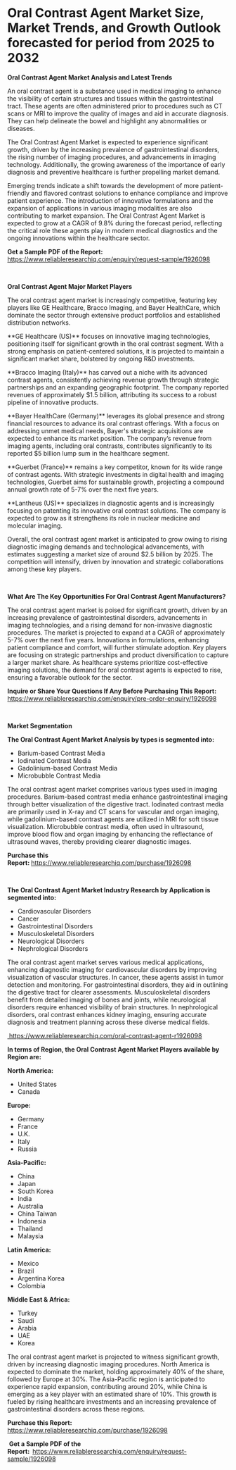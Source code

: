 <p><h1>Oral Contrast Agent Market Size, Market Trends, and Growth Outlook forecasted for period from 2025 to 2032</h1></p><p><strong>Oral Contrast Agent Market Analysis and Latest Trends</strong></p>
<p><p>An oral contrast agent is a substance used in medical imaging to enhance the visibility of certain structures and tissues within the gastrointestinal tract. These agents are often administered prior to procedures such as CT scans or MRI to improve the quality of images and aid in accurate diagnosis. They can help delineate the bowel and highlight any abnormalities or diseases.</p><p>The Oral Contrast Agent Market is expected to experience significant growth, driven by the increasing prevalence of gastrointestinal disorders, the rising number of imaging procedures, and advancements in imaging technology. Additionally, the growing awareness of the importance of early diagnosis and preventive healthcare is further propelling market demand. </p><p>Emerging trends indicate a shift towards the development of more patient-friendly and flavored contrast solutions to enhance compliance and improve patient experience. The introduction of innovative formulations and the expansion of applications in various imaging modalities are also contributing to market expansion. The Oral Contrast Agent Market is expected to grow at a CAGR of 9.8% during the forecast period, reflecting the critical role these agents play in modern medical diagnostics and the ongoing innovations within the healthcare sector.</p></p>
<p><strong>Get a Sample PDF of the Report:&nbsp;</strong> <a href="https://www.reliableresearchiq.com/enquiry/request-sample/1926098?utm_campaign=2282&utm_medium=2&utm_source=Github&utm_content=ia&utm_term=19042025&utm_id=oral-contrast-agent">https://www.reliableresearchiq.com/enquiry/request-sample/1926098</a></p>
<p>&nbsp;</p>
<p><strong>Oral Contrast Agent Major Market Players</strong></p>
<p><p>The oral contrast agent market is increasingly competitive, featuring key players like GE Healthcare, Bracco Imaging, and Bayer HealthCare, which dominate the sector through extensive product portfolios and established distribution networks.</p><p>**GE Healthcare (US)** focuses on innovative imaging technologies, positioning itself for significant growth in the oral contrast segment. With a strong emphasis on patient-centered solutions, it is projected to maintain a significant market share, bolstered by ongoing R&D investments.</p><p>**Bracco Imaging (Italy)** has carved out a niche with its advanced contrast agents, consistently achieving revenue growth through strategic partnerships and an expanding geographic footprint. The company reported revenues of approximately $1.5 billion, attributing its success to a robust pipeline of innovative products.</p><p>**Bayer HealthCare (Germany)** leverages its global presence and strong financial resources to advance its oral contrast offerings. With a focus on addressing unmet medical needs, Bayer's strategic acquisitions are expected to enhance its market position. The company’s revenue from imaging agents, including oral contrasts, contributes significantly to its reported $5 billion lump sum in the healthcare segment.</p><p>**Guerbet (France)** remains a key competitor, known for its wide range of contrast agents. With strategic investments in digital health and imaging technologies, Guerbet aims for sustainable growth, projecting a compound annual growth rate of 5-7% over the next five years.</p><p>**Lantheus (US)** specializes in diagnostic agents and is increasingly focusing on patenting its innovative oral contrast solutions. The company is expected to grow as it strengthens its role in nuclear medicine and molecular imaging.</p><p>Overall, the oral contrast agent market is anticipated to grow owing to rising diagnostic imaging demands and technological advancements, with estimates suggesting a market size of around $2.5 billion by 2025. The competition will intensify, driven by innovation and strategic collaborations among these key players.</p></p>
<p>&nbsp;</p>
<p><strong>What Are The Key Opportunities For Oral Contrast Agent Manufacturers?</strong></p>
<p><p>The oral contrast agent market is poised for significant growth, driven by an increasing prevalence of gastrointestinal disorders, advancements in imaging technologies, and a rising demand for non-invasive diagnostic procedures. The market is projected to expand at a CAGR of approximately 5-7% over the next five years. Innovations in formulations, enhancing patient compliance and comfort, will further stimulate adoption. Key players are focusing on strategic partnerships and product diversification to capture a larger market share. As healthcare systems prioritize cost-effective imaging solutions, the demand for oral contrast agents is expected to rise, ensuring a favorable outlook for the sector.</p></p>
<p><strong>Inquire or Share Your Questions If Any Before Purchasing This Report:</strong> <a href="https://www.reliableresearchiq.com/enquiry/pre-order-enquiry/1926098?utm_campaign=2282&utm_medium=2&utm_source=Github&utm_content=ia&utm_term=19042025&utm_id=oral-contrast-agent">https://www.reliableresearchiq.com/enquiry/pre-order-enquiry/1926098</a></p>
<p>&nbsp;</p>
<p><strong>Market Segmentation</strong></p>
<p><strong>The Oral Contrast Agent Market Analysis by types is segmented into:</strong></p>
<p><ul><li>Barium-based Contrast Media</li><li>Iodinated Contrast Media</li><li>Gadolinium-based Contrast Media</li><li>Microbubble Contrast Media</li></ul></p>
<p><p>The oral contrast agent market comprises various types used in imaging procedures. Barium-based contrast media enhance gastrointestinal imaging through better visualization of the digestive tract. Iodinated contrast media are primarily used in X-ray and CT scans for vascular and organ imaging, while gadolinium-based contrast agents are utilized in MRI for soft tissue visualization. Microbubble contrast media, often used in ultrasound, improve blood flow and organ imaging by enhancing the reflectance of ultrasound waves, thereby providing clearer diagnostic images.</p></p>
<p><strong>Purchase this Report:&nbsp;</strong><a href="https://www.reliableresearchiq.com/purchase/1926098?utm_campaign=2282&utm_medium=2&utm_source=Github&utm_content=ia&utm_term=19042025&utm_id=oral-contrast-agent">https://www.reliableresearchiq.com/purchase/1926098</a></p>
<p>&nbsp;</p>
<p><strong>The Oral Contrast Agent Market Industry Research by Application is segmented into:</strong></p>
<p><ul><li>Cardiovascular Disorders</li><li>Cancer</li><li>Gastrointestinal Disorders</li><li>Musculoskeletal Disorders</li><li>Neurological Disorders</li><li>Nephrological Disorders</li></ul></p>
<p><p>The oral contrast agent market serves various medical applications, enhancing diagnostic imaging for cardiovascular disorders by improving visualization of vascular structures. In cancer, these agents assist in tumor detection and monitoring. For gastrointestinal disorders, they aid in outlining the digestive tract for clearer assessments. Musculoskeletal disorders benefit from detailed imaging of bones and joints, while neurological disorders require enhanced visibility of brain structures. In nephrological disorders, oral contrast enhances kidney imaging, ensuring accurate diagnosis and treatment planning across these diverse medical fields.</p></p>
<p><a href="https://www.reliableresearchiq.com/oral-contrast-agent-r1926098?utm_campaign=2282&utm_medium=2&utm_source=Github&utm_content=ia&utm_term=19042025&utm_id=oral-contrast-agent">&nbsp;https://www.reliableresearchiq.com/oral-contrast-agent-r1926098</a></p>
<p><strong>In terms of Region, the Oral Contrast Agent Market Players available by Region are:</strong></p>
<p>
    <p> <strong> North America: </strong>
        <ul>
            <li>United States</li>
            <li>Canada</li>
        </ul>
        </p> 
    <p> <strong> Europe: </strong>
        <ul>
            <li>Germany</li>
            <li>France</li>
            <li>U.K.</li>
            <li>Italy</li>
            <li>Russia</li>
        </ul>
        </p> 
    <p> <strong> Asia-Pacific: </strong>
        <ul>
            <li>China</li>
            <li>Japan</li>
            <li>South Korea</li>
            <li>India</li>
            <li>Australia</li>
            <li>China Taiwan</li>
            <li>Indonesia</li>
            <li>Thailand</li>
            <li>Malaysia</li>
        </ul>
        </p> 
    <p> <strong> Latin America: </strong>
        <ul>
            <li>Mexico</li>
            <li>Brazil</li>
            <li>Argentina Korea</li>
            <li>Colombia</li>
        </ul>
        </p> 
    <p> <strong> Middle East & Africa: </strong>
        <ul>
            <li>Turkey</li>
            <li>Saudi</li>
            <li>Arabia</li>
            <li>UAE</li>
            <li>Korea</li>
        </ul>
    </p>
    </p>
<p><p>The oral contrast agent market is projected to witness significant growth, driven by increasing diagnostic imaging procedures. North America is expected to dominate the market, holding approximately 40% of the share, followed by Europe at 30%. The Asia-Pacific region is anticipated to experience rapid expansion, contributing around 20%, while China is emerging as a key player with an estimated share of 10%. This growth is fueled by rising healthcare investments and an increasing prevalence of gastrointestinal disorders across these regions.</p></p>
<p><strong>Purchase this Report: </strong><a href="https://www.reliableresearchiq.com/purchase/1926098?utm_campaign=2282&utm_medium=2&utm_source=Github&utm_content=ia&utm_term=19042025&utm_id=oral-contrast-agent">https://www.reliableresearchiq.com/purchase/1926098</a></p>
<p>&nbsp;<strong>Get a Sample PDF of the Report:&nbsp;&nbsp;</strong><a href="https://www.reliableresearchiq.com/enquiry/request-sample/1926098?utm_campaign=2282&utm_medium=2&utm_source=Github&utm_content=ia&utm_term=19042025&utm_id=oral-contrast-agent">https://www.reliableresearchiq.com/enquiry/request-sample/1926098</a></p>
<p><strong></strong></p>
<p><p></p><p></p><p></p></p>